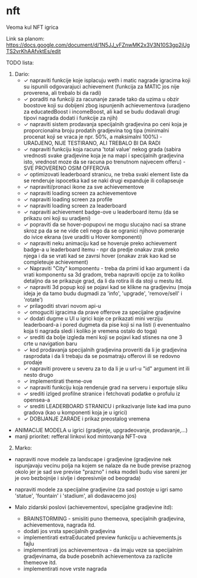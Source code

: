 # nft
Veoma kul NFT igrica

Link sa planom: https://docs.google.com/document/d/1N5JJ_vFZnwMK2x3V3N10S3gp2jUgTS2vrKhAAfvktEs/edit

TODO lista:
1. Dario:
    - ✓ napraviti funkcije koje isplacuju weth i matic nagrade igracima koji su ispunili odgovarajuci achievement (funkcija za MATIC jos nije proverena, ali trebalo bi da radi)
    - ✓ poraditi na funkciji za racunanje zarade tako da uzima u obzir boostove koji su dobijeni zbog ispunjenih achievementova (uradjeno za educatedBoost i incomeBoost, ali kad se budu dodavali drugi tipovi nagrada dodati i funkcije za njih)
    - ✓ napraviti sistem prodavanja specijalnih gradjevina po ceni koja je proporcionalna broju prodatih gradjevina tog tipa (minimalni procenat koji se vraca je npr. 50%, a maksimalni 100%) - URADJENO, NIJE TESTIRANO, ALI TREBALO BI DA RADI
    - ✓ napraviti funkciju koja racuna 'total value' nekog grada (sabira vrednosti svake gradjevine koja je na mapi i specijalnih gradjevina isto, vrednost moze da se racuna po trenutnom najvecem offeru) - SVE PROVERENO OSIM OFFEROVA
    - ✓ optimizovati leaderboard stranicu, ne treba svaki element liste da se renderuje ispocetka kad se naki drugi expanduje ili collapseuje
    - ✓ napraviti/pronaci ikone za sve achievementove
    - ✓ napraviti loading screen za achievementove
    - ✓ napraviti loading screen za profile
    - ✓ napraviti loading screen za leaderboard
    - ✓ napraviti achievement badge-ove u leaderboard itemu (da se prikazu oni koji su uradjeni)
    - ✓ popraviti da se hover-popupovi ne mogu slucajno naci sa strane skroz pa da se ne vide celi nego da se ogranici njihovo pomeranje do ivice ekrana (sve uraditi u Hover komponenti)
    - ✓ napraviti neku animaciju kad se hoveruje preko achievement badge-a u leaderboard itemu - npr da predje onakav zrak preko njega i da se vrati kad se zavrsi hover (onakav zrak kao kad se completeuje achievement)
    - ✓ Napraviti "City" komponentu - treba da primi id kao argument i da vrati komponentu sa 3d gradom, treba napraviti opcije za to koliko detaljno da se prikazuje grad, da li da rotira ili da stoji u mestu itd.
    - ✓ napraviti 3d popup koji se pojavi kad se klikne na gradjevinu (moja ideja je da tamo budu dugmadi za 'info', 'upgrade', 'remove/sell' i 'rotate')
    - ✓ prilagoditi stvari novom api-u
    - ✓ omoguciti igracima da prave offerove za specijalne gradjevine
    - ✓ dodati dugme u UI u igrici koje ce prikazati mini verziju leaderboard-a i pored dugmeta da pise koji si na listi (i evenentualno koja ti nagrada sledi i koliko je vremena ostalo do toga)
    - ✓ srediti da bolje izgleda meni koji se pojavi kad stisnes na one 3 crte u navigation baru
    - ✓ kod prodavanja specijalnih gradjevina proveriti da li je gradjevina rasprodata i da li trebaju da se posmatraju offerovi ili se redovno prodaje
    - ✓ napraviti provere u severu za to da li je u url-u "id" argument int ili nesto drugo
    - ✓ implementirati theme-ove
    - ✓ napraviti funkciju koja renderuje grad na serveru i exportuje sliku
    - ✓ srediti izlged profilne stranice i fetchovati podatke o profulu iz opensea-a
    - ✓ srediti LEADERBOARD STRANICU i prikazivanje liste kad ima puno gradova (kao u komponenti koja je u igrici)
    - ✓ DOBIJANJE ZARADE i prikaz preostalog vremena
- ANIMACIJE MODELA u igrici (gradjenje, upgradeovanje, prodavanje,...)
- manji prioritet: refferal linkovi kod mintovanja NFT-ova




2. Marko:
- napraviti nove modele za landscape i gradjevine (gradjevine nek ispunjavaju vecinu polja na kojem se nalaze da ne bude previse praznog okolo jer je sad sve previse "prazno" i neka modeli budu vise sareni jer je ovo bezbojnije i sivlje i depresivnije od beograda)
- napraviti modele za specijalne gradjevine (za sad postoje u igri samo 'statue', 'fountain' i 'stadium', ali dodavacemo jos)




- Malo zidarski poslovi (achievementovi, specijalne gradjevine itd):
    - BRAINSTORMING - smisliti puno themeova, specijalnih gradjevina, achievementova, nagrada itd.
    - dodati jos vrsta specijalnih gradjevina
    - implementirati extraEducated preview funkciju u achievements.js fajlu
    - implementirati jos achievementova - da imaju veze sa specijalnim gradjevinama, da bude posebnih achievementova za razlicite themeove itd.
    - implementirati nove vrste nagrada